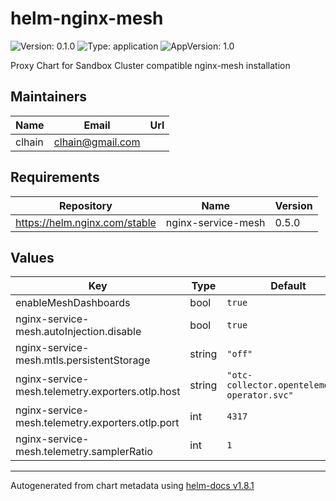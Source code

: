# helm-nginx-mesh

![Version: 0.1.0](https://img.shields.io/badge/Version-0.1.0-informational?style=flat-square) ![Type: application](https://img.shields.io/badge/Type-application-informational?style=flat-square) ![AppVersion: 1.0](https://img.shields.io/badge/AppVersion-1.0-informational?style=flat-square)

Proxy Chart for Sandbox Cluster compatible nginx-mesh installation

## Maintainers

| Name | Email | Url |
| ---- | ------ | --- |
| clhain | <clhain@gmail.com> |  |

## Requirements

| Repository | Name | Version |
|------------|------|---------|
| https://helm.nginx.com/stable | nginx-service-mesh | 0.5.0 |

## Values

| Key | Type | Default | Description |
|-----|------|---------|-------------|
| enableMeshDashboards | bool | `true` |  |
| nginx-service-mesh.autoInjection.disable | bool | `true` |  |
| nginx-service-mesh.mtls.persistentStorage | string | `"off"` |  |
| nginx-service-mesh.telemetry.exporters.otlp.host | string | `"otc-collector.opentelemetry-operator.svc"` |  |
| nginx-service-mesh.telemetry.exporters.otlp.port | int | `4317` |  |
| nginx-service-mesh.telemetry.samplerRatio | int | `1` |  |

----------------------------------------------
Autogenerated from chart metadata using [helm-docs v1.8.1](https://github.com/norwoodj/helm-docs/releases/v1.8.1)
